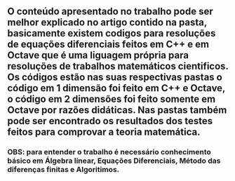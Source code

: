 ## O conteúdo apresentado no trabalho pode ser melhor explicado no artigo contido na pasta, basicamente existem codigos para resoluções de equações diferenciais feitos em C++ e em Octave que é uma liguagem própria para resoluções de trabalhos matemáticos cientificos. Os códigos estão nas suas respectivas pastas o código em 1 dimensão foi feito em C++ e Octave, o código em 2 dimensões foi feito somente em Octave por razões didáticas. Nas pastas também pode ser encontrado os resultados dos testes feitos para comprovar a teoria matemática.

### OBS: para entender o trabalho é necessário conhecimento básico em Álgebra linear, Equações Diferenciais, Método das diferenças finitas e Algoritimos. 
